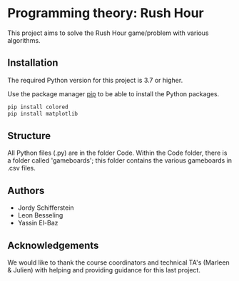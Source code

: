 # Programming theory: Rush Hour

This project aims to solve the Rush Hour game/problem with various algorithms.

## Installation

The required Python version for this project is 3.7 or higher.

Use the package manager [pip](https://pip.pypa.io/en/stable/) to be able to install the Python packages.

```bash
pip install colored
pip install matplotlib
```

## Structure

All Python files (.py) are in the folder Code. Within the Code folder, there is a folder called 'gameboards'; this folder contains the various gameboards in .csv files.

## Authors

* Jordy Schifferstein
* Leon Besseling
* Yassin El-Baz

## Acknowledgements

We would like to thank the course coordinators and technical TA's (Marleen & Julien) with helping and providing guidance for this last project.
